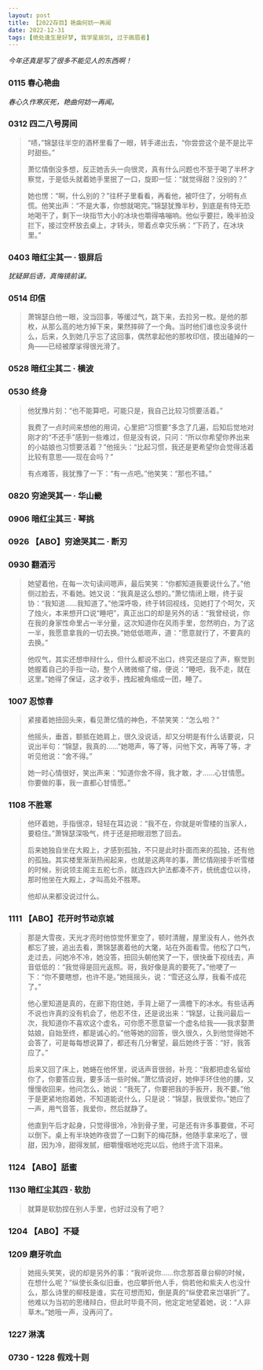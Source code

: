 ```yaml
---
layout: post
title: 【2022存目】艳曲何妨一再闻
date: 2022-12-31
tags: [绝处逢生是好梦, 我学星辰剑, 过于画眉者]
---
```


*今年还真是写了很多不能见人的东西啊！*

### 0115 春心艳曲

*春心久作寒灰死，艳曲何妨一再闻。*

### 0312 四二八号房间
>“啧，”锦瑟往半空的酒杯里看了一眼，转手递出去，“你尝尝这个是不是比平时甜些。”
>
>萧忆情倒没多想，反正她舌头一向很灵，真有什么问题也不至于喝了半杯才察觉，于是低头就着她手里抿了一口，旋即一怔：“就觉得甜？没别的？”
>
>她也愣：“啊，什么别的？”往杯子里看看，再看他，被吓住了，分明有点慌。他笑出声：“不是大事，你想就喝完。”锦瑟犹豫半秒，到底是有恃无恐地喝干了，剩下一块指节大小的冰块也嚼得咯嘣响。他似乎要拦，晚半拍没拦下，接过空杯放去桌上，才转头，带着点幸灾乐祸：“下药了，在冰块里。”

### 0403 暗红尘其一 · 银屏后
*犹疑屏后语，真悔镜前谋。*

### 0514 印信
>萧锦瑟白他一眼，没当回事，等缓过气，跳下来，去捡另一枚。是他的那枚，从那么高的地方掉下来，果然摔碎了一个角。当时他们谁也没多说什么，后来，久到她几乎忘了这回事，偶然拿起他的那枚印信，摸出磕掉的一角——已经被摩挲得很光滑了。

### 0528 暗红尘其二 · 横波

### 0530 终身
>他犹豫片刻：“也不能算吧，可能只是，我自己比较习惯要活着。”
>
>我费了一点时间来想他的用词，心里把“习惯要”多念了几遍，后知后觉地对刚才的“不还手”感到一些难过，但是没有说，只问：“所以你希望你养出来的小姑娘也习惯要活着？”他摇头：“比起习惯，我还是更希望你会觉得活着比较有意思——现在会吗？”
>
>有点难答，我犹豫了一下：“有一点吧。”他笑笑：“那也不错。”

### 0820 穷途哭其一 · 华山畿

### 0906 暗红尘其三 · 琴挑

### 0926 【ABO】穷途哭其二 · 断刃

### 0930 翻酒污
>她望着他，在每一次句读间嗯声，最后笑笑：“你都知道我要说什么了。”他侧过脸去，不看她。她又说：“我真是这么想的。”萧忆情闭上眼，终于妥协：“我知道……我知道了。”他深呼吸，终于转回视线，见她打了个呵欠，灭了烛火，本来想开口说“睡吧”，真正出口的却是另外的话：“我曾经说，你在我的身家性命里占一半分量，这次知道你在风雨手里，忽然明白，为了这一半，我愿意拿我的一切去换。”她低低嗯声，道：“愿意就行了，不要真的去换。”
>
>他叹气，其实还想申辩什么，但什么都说不出口，终究还是应了声，察觉到她握着自己的手指一动，整个人微微缩了缩，便说：“睡吧，我不走，就在这里。”她得了保证，这才收手，拽起被角缩成一团，睡了。

### 1007 忍惊春
>紧接着她扭回头来，看见萧忆情的神色，不禁笑笑：“怎么啦？”
>
>他摇头，垂首，额抵在她肩上，很久没说话，却又分明是有什么话要说，只说出半句：“锦瑟，我真的……”她嗯声，等了等，问他下文，再等了等，才听见他说：“舍不得。”
>
>她一时心情很好，笑出声来：“知道你舍不得，我才敢，才……心甘情愿。你要做的事，我一直都心甘情愿。”

### 1108 不胜寒
>他环着她，手指很凉，轻轻在耳边说：“我不在，你就是听雪楼的当家人，要稳住。”萧锦瑟深吸气，终于还是把眼泪憋了回去。
>
>后来她独自坐在大殿上，才感到孤独，不只是此时扑面而来的孤独，还有他的孤独。其实楼里渐渐热闹起来，也就是这两年的事，萧忆情刚接手听雪楼的时候，别说领主阁主五舵七杀，就连四大护法都凑不齐，统统虚位以待，那时他坐在大殿上，才叫高处不胜寒。
>
>他却从来都没说过什么。

### 1111 【ABO】花开时节动京城
>那是大雪夜，天光才亮时他惊觉怀里空了，顿时清醒，屋里没有人，他外衣都忘了披，追出去看，萧锦瑟裹着他的大氅，站在外面看雪。他松了口气，走过去，问她冷不冷，她没答，扭回头朝他笑了一下，很快垂下视线去，声音低低的：“我觉得是回光返照。哥，我好像是真的要死了。”他哽了一下：“你不要瞎想，也许不是。”她摇摇头，说：“雪还这么厚，我看不成花了。”
>
>他心里知道是真的，在廊下抱住她，手背上砸了一滴檐下的冰水。有些话再不说也许真的没有机会了，他忍不住，还是说出来：“锦瑟，让我问最后一次，我知道你不喜欢这个虚名，可你愿不愿意留一个虚名给我——我求娶萧姑娘，自始至终，都是诚心的。”他等她的回答，很久很久，久到他觉得她不会答了，可是每每想说算了，都还有几分奢望，最后她终于答：“好，我答应了。”
>
>后来又回了床上，她蜷在他怀里，说话声音很弱，补充：“我都把虚名留给你了，你要答应我，要多活一些时候。”萧忆情说好，她伸手环住他的腰，又慢慢收回来，他问怎么，她说：“我死了，你要把我的手扳开，我不要。”他于是更紧地抱着她，不知道能说什么，只是说：“锦瑟，我很爱你。”她应了一声，用气音答，我爱你，然后就静了。
>
>他直到午后才起身，只觉得很冷，冷到骨子里，可是还有许多事要做，不可以倒下。桌上有半块她昨夜尝了一口剩下的梅花酥，他随手拿来吃了，很甜，因为冷，甜得发腻，细嚼慢咽地吃完以后，他终于流下泪来。

### 1124 【ABO】舐蜜

### 1130 暗红尘其四 · 软肋
>就算是软肋捏在别人手里，也好过没有了吧？

### 1204 【ABO】不疑

### 1209 磨牙吮血
>她摇头笑笑，说的却是另外的事：“我听说你……你念那首章台柳的时候，在想什么呢？”纵使长条似旧垂，也应攀折他人手，倘若他和紫夫人也没什么，那么诗里的柳枝是谁，实在可想而知，倒是真的“纵使君来岂堪折”了。他难以为当初的思绪辩白，但此时毕竟不同，他定定地望着她，说：“人非草木。”她哦一声，没再问了。

### 1227 淋漓

### 0730 - 1228 假戏十则
